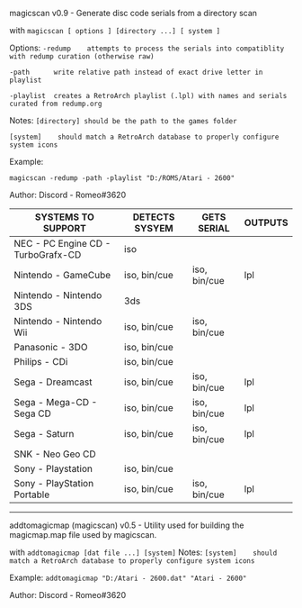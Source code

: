 magicscan v0.9 - Generate disc code serials from a directory scan

with `magicscan [ options ] [directory ...] [ system ]`

Options:
  `-redump    attempts to process the serials into compatiblity with redump curation (otherwise raw)`
  
  `-path      write relative path instead of exact drive letter in playlist`
  
  `-playlist  creates a RetroArch playlist (.lpl) with names and serials curated from redump.org`
  

Notes:
  `[directory] should be the path to the games folder`
  
  `[system]    should match a RetroArch database to properly configure system icons`
  

Example:

   `magicscan -redump -path -playlist "D:/ROMS/Atari - 2600"`
   

Author:
   Discord - Romeo#3620


 SYSTEMS TO SUPPORT | DETECTS SYSYEM | GETS SERIAL | OUTPUTS
 ------------------ | -------------- | ----------- | -------
 NEC - PC Engine CD - TurboGrafx-CD | iso | 
 Nintendo - GameCube | iso, bin/cue | iso, bin/cue | lpl
 Nintendo - Nintendo 3DS | 3ds | | 
 Nintendo - Nintendo Wii | iso, bin/cue | iso, bin/cue | 
 Panasonic - 3DO | iso, bin/cue |  | 
 Philips - CDi | iso, bin/cue | | |
 Sega - Dreamcast | iso, bin/cue | iso, bin/cue | lpl
 Sega - Mega-CD - Sega CD | iso, bin/cue | iso, bin/cue | lpl
 Sega - Saturn | iso, bin/cue | iso, bin/cue | lpl
 SNK - Neo Geo CD |  | | 
 Sony - Playstation | iso, bin/cue | |            
 Sony - PlayStation Portable | iso, bin/cue | iso, bin/cue | lpl
 
 
 ----------------------------------------------------------------------------------------------------
 
addtomagicmap (magicscan) v0.5 - Utility used for building the magicmap.map file used by magicscan.

with `addtomagicmap [dat file ...] [system]`
Notes:
  `[system]    should match a RetroArch database to properly configure system icons`

Example:
              `addtomagicmap "D:/Atari - 2600.dat" "Atari - 2600"`

Author:
   Discord - Romeo#3620

